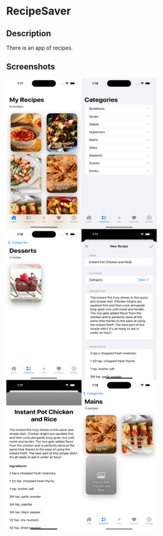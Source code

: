 # RecipeSaver

## Description
There is an app of recipes.

## Screenshots
<img align="left" src="https://github.com/makhmudov0907/RecipeSaver/blob/main/images/1.png" width="200" height="400">
<img align="left" src="https://github.com/makhmudov0907/RecipeSaver/blob/main/images/2.png" width="200" height="400">
<img align="left" src="https://github.com/makhmudov0907/RecipeSaver/blob/main/images/3.png" width="200" height="400">
<img align="left" src="https://github.com/makhmudov0907/RecipeSaver/blob/main/images/4.png" width="200" height="400">
<img align="left" src="https://github.com/makhmudov0907/RecipeSaver/blob/main/images/5.png" width="200" height="400">
<img align="left" src="https://github.com/makhmudov0907/RecipeSaver/blob/main/images/6.png" width="200" height="400">
